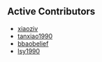 ## Active Contributors

- [xiaoziv](https://github.com/xiaoziv)
- [tanxiao1990](https://github.com/tanxiao1990)
- [bbaobelief](https://github.com/bbaobelief)
- [lsy1990](https://github.com/lsy1990)
